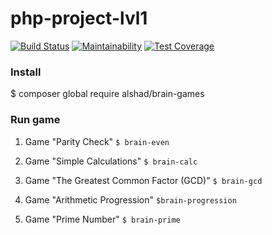 # php-project-lvl1

[![Build Status](https://travis-ci.org/AlexeyShobanov/php-project-lvl1.svg?branch=master)](https://travis-ci.org/AlexeyShobanov/php-project-lvl1)
[![Maintainability](https://api.codeclimate.com/v1/badges/b40b078db8612f4a6484/maintainability)](https://codeclimate.com/github/AlexeyShobanov/php-project-lvl1/maintainability)
[![Test Coverage](https://api.codeclimate.com/v1/badges/b40b078db8612f4a6484/test_coverage)](https://codeclimate.com/github/AlexeyShobanov/php-project-lvl1/test_coverage)

### Install

$ composer global require alshad/brain-games

### Run game

1. Game "Parity Check"
`
$ brain-even
`

1. Game "Simple Calculations"
`
$ brain-calc
`

1. Game "The Greatest Common Factor (GCD)"
`
$ brain-gcd
`

1. Game "Arithmetic Progression"
`
$brain-progression
`

1. Game "Prime Number"
`
$ brain-prime
`